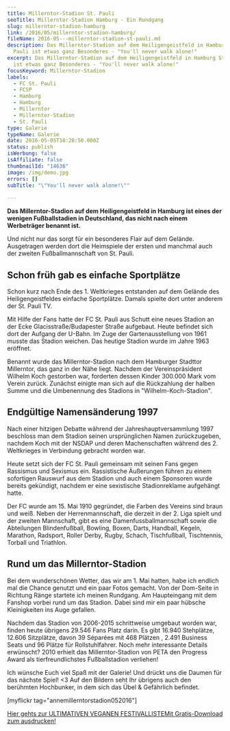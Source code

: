 ```yaml
---
title: Millerntor-Stadion St. Pauli
seoTitle: Millerntor-Stadion Hamburg - Ein Rundgang
slug: millerntor-stadion-hamburg
link: /2016/05/millerntor-stadion-hamburg/
fileName: 2016-05---millerntor-stadion-st-pauli.md
description: Das Millerntor-Stadion auf dem Heiligengeistfeld in Hamburg St.
  Pauli ist etwas ganz Besonderes - "You'll never walk alone!"
excerpt: Das Millerntor-Stadion auf dem Heiligengeistfeld in Hamburg St. Pauli
  ist etwas ganz Besonderes - "You'll never walk alone!"
focusKeyword: Millerntor-Stadion
labels:
  - FC St. Pauli
  - FCSP
  - Hamburg
  - Hamburg
  - Millerntor
  - Millerntor-Stadion
  - St. Pauli
type: Galerie
typeName: Galerie
date: 2016-05-05T10:28:50.000Z
status: publish
isWerbung: false
isAffiliate: false
thumbnailId: "14636"
image: /img/demo.jpg
errors: []
subTitle: "\"You'll never walk alone!\""
  
---
```


**Das Millerntor-Stadion auf dem Heiligengeistfeld in Hamburg ist eines der
wenigen Fußballstadien in Deutschland, das nicht nach einem Werbeträger benannt
ist.**

Und nicht nur das sorgt für ein besonderes Flair auf dem Gelände. Ausgetragen
werden dort die Heimspiele der ersten und manchmal auch der zweiten
Fußballmannschaft von St. Pauli.

## Schon früh gab es einfache Sportplätze

Schon kurz nach Ende des 1. Weltkrieges entstanden auf dem Gelände des
Heiligengeistfeldes einfache Sportplätze. Damals spielte dort unter anderem der
St. Pauli TV.

Mit Hilfe der Fans hatte der FC St. Pauli aus Schutt eine neues Stadion an der
Ecke Glacisstraße/Budapester Straße aufgebaut. Heute befindet sich dort der
Aufgang der U-Bahn. Im Zuge der Gartenausstellung von 1961 musste das Stadion
weichen. Das heutige Stadion wurde im Jahre 1963 eröffnet.

Benannt wurde das Millerntor-Stadion nach dem Hamburger Stadttor Millerntor, das
ganz in der Nähe liegt. Nachdem der Vereinspräsident Wilhelm Koch gestorben war,
forderten dessen Kinder 300.000 Mark vom Verein zurück. Zunächst einigte man
sich auf die Rückzahlung der halben Summe und die Umbenennung des Stadions in
"Wilhelm-Koch-Stadion".

## Endgültige Namensänderung 1997

Nach einer hitzigen Debatte während der Jahreshauptversammlung 1997 beschloss
man dem Stadion seinen ursprünglichen Namen zurückzugeben, nachdem Koch mit der
NSDAP und deren Machenschaften während des 2. Weltkrieges in Verbindung gebracht
worden war.

Heute setzt sich der FC St. Pauli gemeinsam mit seinen Fans gegen Rassismus und
Sexismus ein. Rassistische Äußerungen führen zu einem sofortigen Rauswurf aus
dem Stadion und auch einem Sponsoren wurde bereits gekündigt, nachdem er eine
sexistische Stadionreklame aufgehängt hatte.

Der FC wurde am 15. Mai 1910 gegründet, die Farben des Vereins sind braun und
weiß. Neben der Herrenmannschaft, die derzeit in der 2. Liga spielt und der
zweiten Mannschaft, gibt es eine Damenfussballmannschaft sowie die Abteilungen
Blindenfußball, Bowling, Boxen, Darts, Handball, Kegeln, Marathon, Radsport,
Roller Derby, Rugby, Schach, Tischfußball, Tischtennis, Torball und Triathlon.

## Rund um das Millerntor-Stadion

Bei dem wunderschönen Wetter, das wir am 1. Mai hatten, habe ich endlich mal die
Chance genutzt und ein paar Fotos gemacht. Von der Dom-Seite in Richtung Ränge
startete ich meinen Rundgang. Am Haupteingang mit dem Fanshop vorbei rund um das
Stadion. Dabei sind mir ein paar hübsche Kleinigkeiten ins Auge gefallen.

Nachdem das Stadion von 2006-2015 schrittweise umgebaut worden war, finden heute
übrigens 29.546 Fans Platz darin. Es gibt 16.940 Stehplätze, 12.606 Sitzplätze,
davon 39 Séparées mit 468 Plätzen , 2.491 Business Seats und 96 Plätze für
Rollstuhlfahrer. Noch mehr interessante Details erwünscht? 2010 erhielt das
Millerntor-Stadion von PETA den Progress Award als tierfreundlichstes
Fußballstadion verliehen!

Ich wünsche Euch viel Spaß mit der Galerie! Und drückt uns die Daumen für das
nächste Spiel! &lt;3 Auf den Bildern seht Ihr übrigens auch den berühmten
Hochbunker, in dem sich das Übel &amp; Gefährlich befindet.

[myflickr tag="annemillerntorstadion052016"]

[Hier gehts zur ULTIMATIVEN VEGANEN FESTIVALLISTEMit Gratis-Download zum ausdrucken!](/2015/03/die-ultimative-vegane-festivalliste)

  
